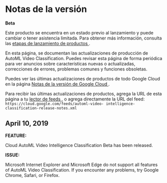 #  Notas de la versión

**Beta**

Este producto se encuentra en un estado previo al lanzamiento y puede cambiar
o tener asistencia limitada. Para obtener más información, consulta las [
etapas de lanzamiento de productos
](https://cloud.google.com/products?hl=es-419#product-launch-stages) .

En esta página, se documentan las actualizaciones de producción de AutoML
Video Classification. Puedes revisar esta página de forma periódica para ver
anuncios sobre características nuevas o actualizadas, correcciones de errores,
problemas comunes y funciones obsoletas.

Puedes ver las últimas actualizaciones de productos de todo Google Cloud en la
página [ Notas de la versión de Google Cloud
](https://cloud.google.com/release-notes?hl=es-419) .

Para recibir las últimas actualizaciones de productos, agrega la URL de esta
página a tu [ lector de feeds
](https://wikipedia.org/wiki/Comparison_of_feed_aggregators) , o agrega
directamente la URL del feed: ` https://cloud.google.com/feeds/automl-video-
intelligence-classification-release-notes.xml `

##  April 10, 2019

**FEATURE:**

Cloud AutoML Video Intelligence Classification Beta has been released.

**ISSUE:**

Microsoft Internet Explorer and Microsoft Edge do not support all features of
AutoML Video Classification. If you encounter any problems, try Google Chrome,
Safari, or Firefox.

